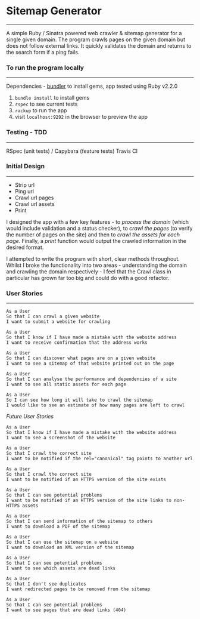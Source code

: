 # Sitemap Generator
---

A simple Ruby / Sinatra powered web crawler & sitemap generator for a single given domain. The program crawls pages on the given domain but does not follow external links. It quickly validates the domain and returns to the search form if a ping fails.


### To run the program locally
---

Dependencies - [bundler](http://bundler.io/) to install gems, app tested using Ruby v2.2.0

1. `bundle install` to install gems
2. `rspec` to see current tests
3. `rackup` to run the app
4. visit `localhost:9292` in the browser to preview the app


### Testing - TDD
---

RSpec (unit tests) / Capybara (feature tests)
Travis CI

### Initial Design
---

* Strip url
* Ping url
* Crawl url pages
* Crawl url assets
* Print

I designed the app with a few key features - to *process the domain* (which would include validation and a status checker), to *crawl the pages* (to verify the number of pages on the site) and then to *crawl the assets for each page*. Finally, a *print* function would output the crawled information in the desired format.

I attempted to write the program with short, clear methods throughout. Whilst I broke the functionality into two areas - understanding the domain and crawling the domain respectively - I feel that the Crawl class in particular has grown far too big and could do with a good refactor.  




### User Stories
---

```
As a User
So that I can crawl a given website
I want to submit a website for crawling
```
```
As a User
So that I know if I have made a mistake with the website address
I want to receive confirmation that the address works
```
```
As a User
So that I can discover what pages are on a given website
I want to see a sitemap of that website printed out on the page
```
```
As a User
So that I can analyse the performance and dependencies of a site
I want to see all static assets for each page
```
```
As a User
So I can see how long it will take to crawl the sitemap
I would like to see an estimate of how many pages are left to crawl
```


*Future User Stories*
```
As a User
So that I know if I have made a mistake with the website address
I want to see a screenshot of the website
```
```
As a User
So that I crawl the correct site
I want to be notified if the rel="canonical" tag points to another url
```
```
As a User
So that I crawl the correct site
I want to be notified if an HTTPS version of the site exists
```
```
As a User
So that I can see potential problems
I want to be notified if an HTTPS version of the site links to non-HTTPS assets
```
```
As a User
So that I can send information of the sitemap to others
I want to download a PDF of the sitemap
```
```
As a User
So that I can use the sitemap on a website
I want to download an XML version of the sitemap
```
```
As a User
So that I can see potential problems
I want to see which assets are dead links
```
```
As a User
So that I don't see duplicates
I want redirected pages to be removed from the sitemap
```
```
As a User
So that I can see potential problems
I want to see pages that are dead links (404)
```
